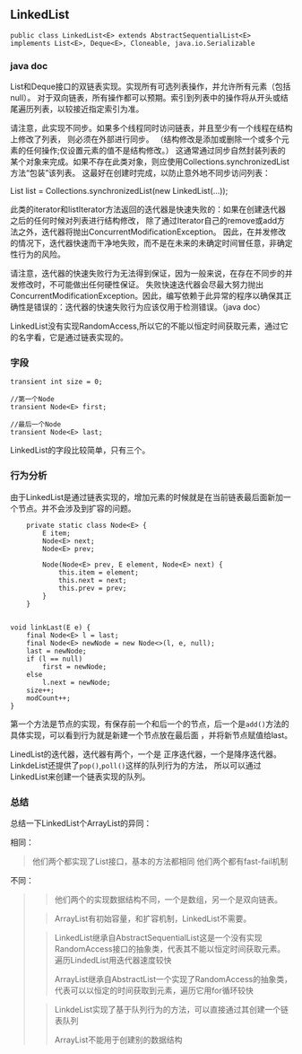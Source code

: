 ## LinkedList ##

    public class LinkedList<E> extends AbstractSequentialList<E> implements List<E>, Deque<E>, Cloneable, java.io.Serializable

### java doc ###

List和Deque接口的双链表实现。实现所有可选列表操作，并允许所有元素（包括null）。
对于双向链表，所有操作都可以预期。索引到列表中的操作将从开头或结尾遍历列表，以较接近指定索引为准。

请注意，此实现不同步。如果多个线程同时访问链表，并且至少有一个线程在结构上修改了列表，
则必须在外部进行同步。 （结构修改是添加或删除一个或多个元素的任何操作;仅设置元素的值不是结构修改。）
这通常通过同步自然封装列表的某个对象来完成。如果不存在此类对象，则应使用Collections.synchronizedList方法“包装”该列表。
这最好在创建时完成，以防止意外地不同步访问列表：

   List list = Collections.synchronizedList(new LinkedList(...));

此类的iterator和listIterator方法返回的迭代器是快速失败的：如果在创建迭代器之后的任何时候对列表进行结构修改，
除了通过Iterator自己的remove或add方法之外，迭代器将抛出ConcurrentModificationException。
因此，在并发修改的情况下，迭代器快速而干净地失败，而不是在未来的未确定时间冒任意，非确定性行为的风险。

请注意，迭代器的快速失败行为无法得到保证，因为一般来说，在存在不同步的并发修改时，不可能做出任何硬性保证。
失败快速迭代器会尽最大努力抛出ConcurrentModificationException。因此，编写依赖于此异常的程序以确保其正确性是错误的：迭代器的快速失败行为应该仅用于检测错误。（java doc）

LinkedList没有实现RandomAccess,所以它的不能以恒定时间获取元素，通过它的名字看，它是通过链表实现的。


### 字段 ###

    transient int size = 0;

    //第一个Node
    transient Node<E> first;

    //最后一个Node
    transient Node<E> last;


LinkedList的字段比较简单，只有三个。

### 行为分析 ###

由于LinkedList是通过链表实现的，增加元素的时候就是在当前链表最后面新加一个节点。并不会涉及到扩容的问题。

        private static class Node<E> {
            E item;
            Node<E> next;
            Node<E> prev;

            Node(Node<E> prev, E element, Node<E> next) {
                this.item = element;
                this.next = next;
                this.prev = prev;
            }
        }


    void linkLast(E e) {
        final Node<E> l = last;
        final Node<E> newNode = new Node<>(l, e, null);
        last = newNode;
        if (l == null)
            first = newNode;
        else
            l.next = newNode;
        size++;
        modCount++;
    }

第一个方法是节点的实现，有保存前一个和后一个的节点，后一个是`add()`方法的具体实现，可以看到行为就是新建一个节点放在最后面 ，并将新节点赋值给last。

LinedList的迭代器，迭代器有两个，一个是 正序迭代器，一个是降序迭代器。LinkdeList还提供了`pop()`,`poll()`这样的队列行为的方法，
所以可以通过LinkedList来创建一个链表实现的队列。

### 总结 ###

总结一下LinkedList个ArrayList的异同：

相同：
>他们两个都实现了List接口，基本的方法都相同
>他们两个都有fast-fail机制

不同：

>>他们两个的实现数据结构不同，一个是数组，另一个是双向链表。
>
>>ArrayList有初始容量，和扩容机制，LinkedList不需要。
>
>>LinkedList继承自AbstractSequentialList这是一个没有实现RandomAccess接口的抽象类，代表其不能以恒定时间获取元素。
>>遍历LindedList用迭代器速度较快<p>
>>ArrayList继承自AbstractList一个实现了RandomAccess的抽象类，代表可以以恒定的时间获取到元素，遍历它用for循环较快
>
>>LinkdeList实现了基于队列行为的方法，可以直接通过其创建一个链表队列<p>
>>ArrayList不能用于创建别的数据结构
